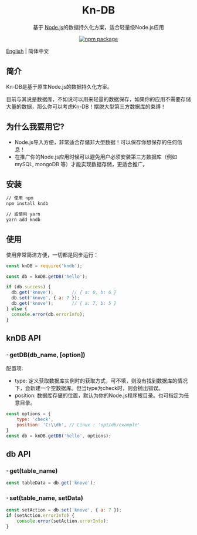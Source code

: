 <h1 align="center">Kn-DB</h1>
<div align="center">

 基于 [Node.js](https://nodejs.org)的数据持久化方案，适合轻量级Node.js应用

[![npm package](https://img.shields.io/npm/v/kndb.svg?style=flat-square)](https://www.npmjs.org/package/kndb)

</div>

[English](./README.md) | 简体中文
## 简介
Kn-DB是基于原生Node.js的数据持久化方案。

目前与其说是数据库，不如说可以用来轻量的数据保存，如果你的应用不需要存储大量的数据，那么你可以考虑Kn-DB！摆脱大型第三方数据库的束缚！

## 为什么我要用它?

- Node.js导入方便，非常适合存储非大型数据！可以保存你想保存的任何信息！
- 在推广你的Node.js应用时候可以避免用户必须安装第三方数据库（例如 mySQL, mongoDB 等）才能实现数据存储，更适合推广。

## 安装

```sh
// 使用 npm
npm install kndb

// 或使用 yarn
yarn add kndb
```

## 使用

使用非常简洁方便，一切都是同步运行：

```javascript
const knDB = require('kndb');

const db = knDB.getDB('hello');

if (db.success) {
  db.get('knove');       // { a: 0, b: 6 }
  db.set('knove', { a: 7 });
  db.get('knove');       // { a: 7, b: 5 }
} else {
  console.error(db.errorInfo);
}

```

## knDB API
### · getDB(db_name, [option])
配置项:
- type: 定义获取数据库实例时的获取方式，可不填，则没有找到数据库的情况下，会新建一个空数据库。但当type为check时，则会抛出错误。
- position: 数据库存储的位置，默认为你的Node.js程序根目录。也可指定为任意目录。
```javascript
const options = {
    type: 'check',
    position: 'C:\\db', // Linux : 'opt/db/example'
}
const db = knDB.getDB('hello', options);
```
## db API
### · get(table_name)
```javascript
const tableData = db.get('knove'); 
```

### · set(table_name, setData)
```javascript
const setAction = db.set('knove', { a: 7 });
if (setAction.errorInfo) {
    console.error(setAction.errorInfo);
}
```